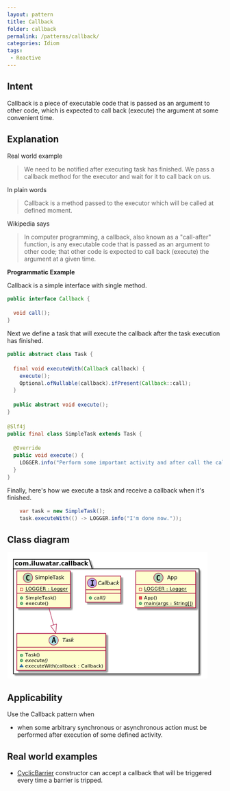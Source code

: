 ```yaml
---
layout: pattern
title: Callback
folder: callback
permalink: /patterns/callback/
categories: Idiom
tags:
 - Reactive
---
```


## Intent

Callback is a piece of executable code that is passed as an argument to other code, which is 
expected to call back (execute) the argument at some convenient time.

## Explanation

Real world example

> We need to be notified after executing task has finished. We pass a callback method for 
> the executor and wait for it to call back on us.     

In plain words

> Callback is a method passed to the executor which will be called at defined moment. 

Wikipedia says

> In computer programming, a callback, also known as a "call-after" function, is any executable 
> code that is passed as an argument to other code; that other code is expected to call 
> back (execute) the argument at a given time.

**Programmatic Example**

Callback is a simple interface with single method.

```java
public interface Callback {

  void call();
}
```

Next we define a task that will execute the callback after the task execution has finished.

```java
public abstract class Task {

  final void executeWith(Callback callback) {
    execute();
    Optional.ofNullable(callback).ifPresent(Callback::call);
  }

  public abstract void execute();
}

@Slf4j
public final class SimpleTask extends Task {

  @Override
  public void execute() {
    LOGGER.info("Perform some important activity and after call the callback method.");
  }
}
```

Finally, here's how we execute a task and receive a callback when it's finished.

```java
    var task = new SimpleTask();
    task.executeWith(() -> LOGGER.info("I'm done now."));
```

## Class diagram

![alt text](./etc/callback.png "Callback")

## Applicability

Use the Callback pattern when

* when some arbitrary synchronous or asynchronous action must be performed after execution of some defined activity.

## Real world examples

* [CyclicBarrier](http://docs.oracle.com/javase/7/docs/api/java/util/concurrent/CyclicBarrier.html#CyclicBarrier%28int,%20java.lang.Runnable%29) constructor can accept a callback that will be triggered every time a barrier is tripped.
